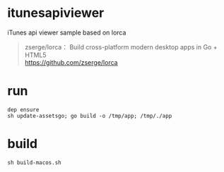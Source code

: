 # itunesapiviewer

iTunes api viewer sample based on lorca

> zserge/lorca： Build cross-platform modern desktop apps in Go + HTML5  
> https://github.com/zserge/lorca

# run

```
dep ensure
sh update-assetsgo; go build -o /tmp/app; /tmp/./app
```

# build

```
sh build-macos.sh
```

